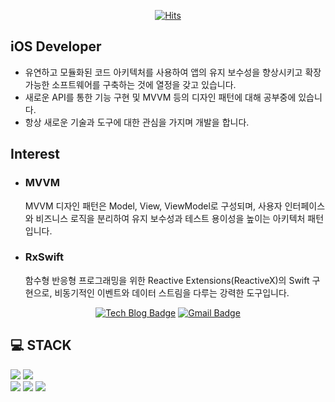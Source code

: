 <div align=center>

[![Hits](https://hits.seeyoufarm.com/api/count/incr/badge.svg?url=https%3A%2F%2Fgithub.com%2Frkdtnlzl)](https://hits.seeyoufarm.com) 

</div>

## iOS Developer
- 유연하고 모듈화된 코드 아키텍처를 사용하여 앱의 유지 보수성을 향상시키고 확장 가능한 소프트웨어를 구축하는 것에 열정을 갖고 있습니다.
- 새로운 API를 통한 기능 구현 및 MVVM 등의 디자인 패턴에 대해 공부중에 있습니다.
- 항상 새로운 기술과 도구에 대한 관심을 가지며 개발을 합니다.

## Interest
- ### MVVM
   MVVM 디자인 패턴은 Model, View, ViewModel로 구성되며, 사용자 인터페이스와 비즈니스 로직을 분리하여 유지 보수성과 테스트 용이성을 높이는 아키텍처 패턴입니다.
- ### RxSwift
  함수형 반응형 프로그래밍을 위한 Reactive Extensions(ReactiveX)의 Swift 구현으로, 비동기적인 이벤트와 데이터 스트림을 다루는 강력한 도구입니다.


<div align=center>

[![Tech Blog Badge](http://img.shields.io/badge/-Tech%20blog-black?style=flat-square&logo=github&link=https://velog.io/@rkdtnlzl)](https://velog.io/@rkdtnlzl) 
[![Gmail Badge](https://img.shields.io/badge/-Gmail-d14836?style=flat-square&logo=Gmail&logoColor=white&link=mailto:rkdtnlzl@gmail.com)](mailto:rkdtnlzl@gmail.com)
</div>

## 💻 STACK

![](https://img.shields.io/badge/Swift-F7DF1E?style=flat-square&logo=Swift&logoColor=black)
![](https://img.shields.io/badge/Flutter-FA7343?style=flat-square&logo=Flutter&logoColor=white)
<br>
![](https://img.shields.io/badge/HTML5-E34F26?style=flat-square&logo=HTML5&logoColor=white)
![](https://img.shields.io/badge/CSS3-1572B6?style=flat-square&logo=CSS3&logoColor=white)
![](https://img.shields.io/badge/PostCSS-DD3A0A?style=flat-square&logo=JavaScript&logoColor=white)
